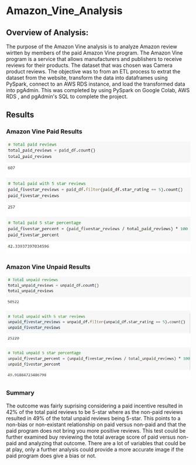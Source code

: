 # Amazon_Vine_Analysis

## Overview of Analysis:

The purpose of the Amazon Vine analysis is to analyze Amazon review wirtten by members of the paid Amazon Vine program. The Amazon Vine program is a service that allows manufacturers and publishers to receive reviews for their products. The dataset that was chosen was Camera product reviews. The objective was to from an ETL process to extrat the dataset from the website, transform the data into dataframes using PySpark, connect to an AWS RDS instance, and load the transformed data into pgAdmin. This was completed by using PySpark on Google Colab, AWS RDS , and pgAdmin's SQL to complete the project. 


## Results
### Amazon Vine Paid Results
![Paid](images/paid_reviews.PNG)

### Amazon Vine Unpaid Results
![Unpaid](images/unpaid_reviews.PNG)


### Summary

The outcome was fairly suprising considering a paid incentive resulted in 42% of the total paid reviews to be 5-star where as the non-paid reviews resulted in 49% of the total unpaid reviews being 5-star. This points to a non-bias or non-existant relationship on paid versus non-paid and that the paid program does not bring you more positive reviews. This test could be further examined buy reviewing the total average score of paid versus non-paid and analyzing that outcome. There are a lot of variables that could be at play, only a further analysis could provide a more accurate image if the paid program does give a bias or not.
